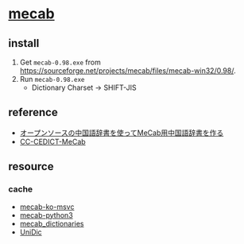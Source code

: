 # [mecab](https://taku910.github.io/mecab/)

## install

1. Get `mecab-0.98.exe` from https://sourceforge.net/projects/mecab/files/mecab-win32/0.98/.
2. Run `mecab-0.98.exe`
	- Dictionary Charset → SHIFT-JIS

## reference

- [オープンソースの中国語辞書を使ってMeCab用中国語辞書を作る](https://note.com/honour_neat/n/n88b0ffcefd09)
- [CC-CEDICT-MeCab](https://github.com/ueda-keisuke/CC-CEDICT-MeCab)

## resource

### cache

- [mecab-ko-msvc](https://github.com/Pusnow/mecab-ko-msvc)
- [mecab-python3](https://github.com/SamuraiT/mecab-python3)
- [mecab_dictionaries](https://github.com/tetutaro/mecab_dictionaries)
- [UniDic](https://clrd.ninjal.ac.jp/unidic)